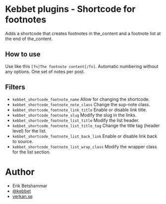# Kebbet plugins - Shortcode for footnotes
Adds a shortcode that creates footnotes in the_content and a footnote list at the end of the_content.

## How to use
Use like this `[fn]The footnote content[/fn]`. Automatic numbering without any options. One set of notes per post.

## Filters
- `kebbet_shortcode_footnote_name` Allow for changing the shortcode.
- `kebbet_shortcode_footnote_note_class` Change the sup-note class.
- `kebbet_shortcode_footnote_link_title` Enable or disable link title.
- `kebbet_shortcode_footnote_slug` Modify the slug in the links.
- `kebbet_shortcode_footnote_list_title` Modify the list header.
- `kebbet_shortcode_footnote_list_title_tag` Change the title tag (header level) for the list.
- `kebbet_shortcode_footnote_list_back_link` Enable or disable link back to source.
- `kebbet_shortcode_footnote_list_wrap_class` Modify the wrapper class for the list section.

# Author
- Erik Betshammar
- [@kebbet](https://github.com/kebbet)
- [verkan.se](https://verkan.se)